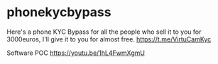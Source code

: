 # phonekycbypass
Here's a phone KYC Bypass for all the people who sell it to you for 3000euros, I'll give it to you for almost free. 
https://t.me/VirtuCamKyc

Software POC
https://youtu.be/1hL4FwmXgmU

